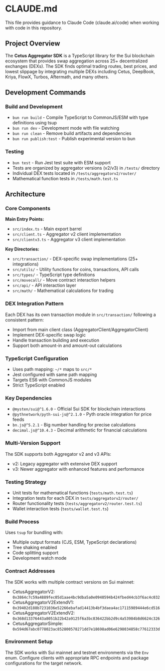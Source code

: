 # CLAUDE.md

This file provides guidance to Claude Code (claude.ai/code) when working with code in this repository.

## Project Overview

The **Cetus Aggregator SDK** is a TypeScript library for the Sui blockchain ecosystem that provides swap aggregation across 25+ decentralized exchanges (DEXs). The SDK finds optimal trading routes, best prices, and lowest slippage by integrating multiple DEXs including Cetus, DeepBook, Kriya, FlowX, Turbos, Aftermath, and many others.

## Development Commands

### Build and Development

- `bun run build` - Compile TypeScript to CommonJS/ESM with type definitions using tsup
- `bun run dev` - Development mode with file watching
- `bun run clean` - Remove build artifacts and dependencies
- `bun run publish:test` - Publish experimental version to bun

### Testing

- `bun test` - Run Jest test suite with ESM support
- Tests are organized by aggregator versions (v2/v3) in `/tests/` directory
- Individual DEX tests located in `/tests/aggregatorv2/router/`
- Mathematical function tests in `/tests/math.test.ts`

## Architecture

### Core Components

**Main Entry Points:**

- `src/index.ts` - Main export barrel
- `src/client.ts` - Aggregator v2 client implementation
- `src/clientv3.ts` - Aggregator v3 client implementation

**Key Directories:**

- `src/transaction/` - DEX-specific swap implementations (25+ integrations)
- `src/utils/` - Utility functions for coins, transactions, API calls
- `src/types/` - TypeScript type definitions
- `src/movecall/` - Move contract interaction helpers
- `src/api/` - API interaction layer
- `src/math/` - Mathematical calculations for trading

### DEX Integration Pattern

Each DEX has its own transaction module in `src/transaction/` following a consistent pattern:

- Import from main client class (AggregatorClient/AggregatorClient)
- Implement DEX-specific swap logic
- Handle transaction building and execution
- Support both amount-in and amount-out calculations

### TypeScript Configuration

- Uses path mapping: `~/*` maps to `src/*`
- Jest configured with same path mapping
- Targets ES6 with CommonJS modules
- Strict TypeScript enabled

### Key Dependencies

- `@mysten/sui@^1.6.0` - Official Sui SDK for blockchain interactions
- `@pythnetwork/pyth-sui-js@^2.1.0` - Pyth oracle integration for price feeds
- `bn.js@^5.2.1` - Big number handling for precise calculations
- `decimal.js@^10.4.3` - Decimal arithmetic for financial calculations

### Multi-Version Support

The SDK supports both Aggregator v2 and v3 APIs:

- v2: Legacy aggregator with extensive DEX support
- v3: Newer aggregator with enhanced features and performance

### Testing Strategy

- Unit tests for mathematical functions (`tests/math.test.ts`)
- Integration tests for each DEX in `tests/aggregatorv2/router/`
- Router functionality tests (`tests/aggregatorv2/router.test.ts`)
- Wallet interaction tests (`tests/wallet.test.ts`)

### Build Process

Uses `tsup` for bundling with:

- Multiple output formats (CJS, ESM, TypeScript declarations)
- Tree shaking enabled
- Code splitting support
- Development watch mode

### Contract Addresses

The SDK works with multiple contract versions on Sui mainnet:

- CetusAggregatorV2: `0x3864c7c59a4889fec05d1aae4bc9dba5a0e0940594b424fbed44cb3f6ac4c032`
- CetusAggregatorV2ExtendV1: `0x39402d188b7231036e52266ebafad14413b4bf3daea4ac17115989444e6cd516`
- CetusAggregatorV2ExtendV2: `0x368d13376443a8051b22b42a9125f6a3bc836422bb2d9c4a53984b8d6624c326`
- CetusAggregatorSimple: `0x594d67abc0778023ac852800578271dd7e18698ad06e6298034858c77612333d`

### Environment Setup

The SDK works with Sui mainnet and testnet environments via the `Env` enum. Configure clients with appropriate RPC endpoints and package configurations for the target network.
